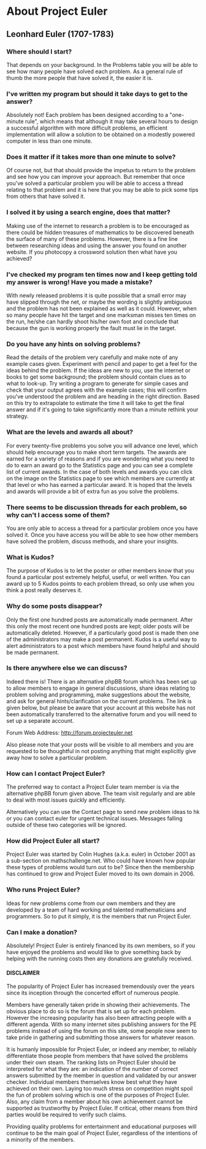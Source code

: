 # About Project Euler
## Leonhard Euler (1707-1783)


### Where should I start?

That depends on your background. In the Problems table you will be able to see how many people have solved each problem.
As a general rule of thumb the more people that have solved it, the easier it is.

### I've written my program but should it take days to get to the answer?

Absolutely not! Each problem has been designed according to a "one-minute rule", which means that although it may take several hours to design a successful algorithm with more difficult problems,
an efficient implementation will allow a solution to be obtained on a modestly powered computer in less than one minute.

### Does it matter if it takes more than one minute to solve?

Of course not, but that should provide the impetus to return to the problem and see how you can improve your approach.
But remember that once you've solved a particular problem you will be able to access a thread relating to that problem and it is here that you may be able to pick some tips from others that
have solved it.

### I solved it by using a search engine, does that matter?

Making use of the internet to research a problem is to be encouraged as there could be hidden treasures of mathematics to be discovered beneath the surface of many of these problems.
However, there is a fine line between researching ideas and using the answer you found on another website. If you photocopy a crossword solution then what have you achieved?

### I've checked my program ten times now and I keep getting told my answer is wrong! Have you made a mistake?

With newly released problems it is quite possible that a small error may have slipped through the net,
or maybe the wording is slightly ambiguous and the problem has not been explained as well as it could.
However, when so many people have hit the target and one marksman misses ten times on the run, he/she can hardly shoot his/her own foot and conclude that because the gun is working properly
the fault must lie in the target.

### Do you have any hints on solving problems?

Read the details of the problem very carefully and make note of any example cases given.
Experiment with pencil and paper to get a feel for the ideas behind the problem.
If the ideas are new to you, use the internet or books to get some background; the problem should contain clues as to what to look-up.
Try writing a program to generate for simple cases and check that your output agrees with the example cases; this will confirm you've understood the problem and are heading in the right direction.
Based on this try to extrapolate to estimate the time it will take to get the final answer and if it's going to take significantly more than a minute rethink your strategy.

### What are the levels and awards all about?

For every twenty-five problems you solve you will advance one level, which should help encourage you to make short term targets.
The awards are earned for a variety of reasons and if you are wondering what you need to do to earn an award go to the Statistics page and you can see a complete list of current awards.
In the case of both levels and awards you can click on the image on the Statistics page to see which members are currently at that level or who has earned a particular award.
It is hoped that the levels and awards will provide a bit of extra fun as you solve the problems.

### There seems to be discussion threads for each problem, so why can't I access some of them?

You are only able to access a thread for a particular problem once you have solved it.
Once you have access you will be able to see how other members have solved the problem, discuss methods, and share your insights.

### What is Kudos?

The purpose of Kudos is to let the poster or other members know that you found a particular post extremely helpful, useful, or well written.
You can award up to 5 Kudos points to each problem thread, so only use when you think a post really deserves it.

### Why do some posts disappear?

Only the first one hundred posts are automatically made permanent. After this only the most recent one hundred posts are kept;
older posts will be automatically deleted. However, if a particularly good post is made then one of the administrators may make a post permanent.
Kudos is a useful way to alert administrators to a post which members have found helpful and should be made permanent.

### Is there anywhere else we can discuss?

Indeed there is! There is an alternative phpBB forum which has been set up to allow members to engage in general discussions, share ideas relating to problem solving and programming,
make suggestions about the website, and ask for general hints/clarification on the current problems. The link is given below,
but please be aware that your account at this website has not been automatically transferred to the alternative forum and you will need to set up a separate account.

Forum Web Address: http://forum.projecteuler.net

Also please note that your posts will be visible to all members and you are requested to be thoughtful in not posting anything that might explicitly give away how to solve a particular problem.

### How can I contact Project Euler?

The preferred way to contact a Project Euler team member is via the alternative phpBB forum given above. The team visit regularly and are able to deal with most issues quickly and efficiently.

Alternatively you can use the Contact page to send new problem ideas to hk or you can contact euler for urgent technical issues. Messages falling outside of these two categories will be ignored.

### How did Project Euler all start?

Project Euler was started by Colin Hughes (a.k.a. euler) in October 2001 as a sub-section on mathschallenge.net. Who could have known how popular these types of problems would turn out to be? Since then the membership has continued to grow and Project Euler moved to its own domain in 2006.

### Who runs Project Euler?

Ideas for new problems come from our own members and they are developed by a team of hard working and talented mathematicians and programmers. So to put it simply, it is the members that run Project Euler.

### Can I make a donation?

Absolutely! Project Euler is entirely financed by its own members, so if you have enjoyed the problems and would like to give something back by helping with the running costs then any donations are gratefully received.




#### DISCLAIMER

The popularity of Project Euler has increased tremendously over the years since its inception through the concerted effort of numerous people.

Members have generally taken pride in showing their achievements. The obvious place to do so is the forum that is set up for each problem. However the increasing popularity has also been attracting people with a different agenda. With so many internet sites publishing answers for the PE problems instead of using the forum on this site, some people now seem to take pride in gathering and submitting those answers for whatever reason.

It is humanly impossible for Project Euler, or indeed any member, to reliably differentiate those people from members that have solved the problems under their own steam. The ranking lists on Project Euler should be interpreted for what they are: an indication of the number of correct answers submitted by the member in question and validated by our answer checker. Individual members themselves know best what they have achieved on their own. Laying too much stress on competition might spoil the fun of problem solving which is one of the purposes of Project Euler. Also, any claim from a member about his own achievement cannot be supported as trustworthy by Project Euler. If critical, other means from third parties would be required to verify such claims.

Providing quality problems for entertainment and educational purposes will continue to be the main goal of Project Euler, regardless of the intentions of a minority of the members.
